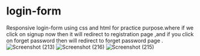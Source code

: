 # login-form
Responsive login-form using css and html for practice purpose.where if we click on signup now then it will redirect to registration page ,and if you click on forget password then will redirect to forget password page .
![Screenshot (213)](https://user-images.githubusercontent.com/51984459/176994156-534f0642-a347-43da-a92e-e2b1afcc3459.png)
![Screenshot (216)](https://user-images.githubusercontent.com/51984459/176994159-55b84550-4256-43c4-8f6f-eb81fb1c9330.png)
![Screenshot (215)](https://user-images.githubusercontent.com/51984459/176994164-3d0c4ea2-0e1e-4eb7-b9fd-0297e5423192.png)

